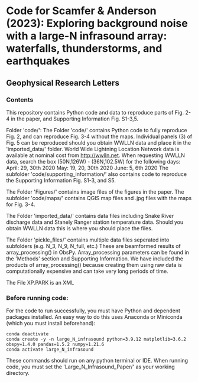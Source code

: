 # Code for Scamfer & Anderson (2023): Exploring background noise with a large-N infrasound array: waterfalls, thunderstorms, and earthquakes
## Geophysical Research Letters

### Contents
This repository contains Python code and data to reproduce parts of Fig. 2-4 in the paper, and Supporting Information Fig. S1-3,5.

Folder 'code/':
The Folder 'code/' contains Python code to fully reproduce Fig. 2, and can reproduce Fig. 3-4 without the maps.
Individual panels (3) of Fig. 5 can be reproduced should you obtain WWLLN data and place it in the 'imported_data/' folder. 
World Wide Lightning Location Network data is available at nominal cost from http://wwlln.net. 
When requesting WWLLN data, search the box (50N,126W) - (36N,102.5W) for the following days:
April: 29, 30th 2020
May: 19, 20, 30th 2020
June: 5, 6th 2020
The subfolder 'code/supporting_information/' also contains code to reproduce the Supporting Information Fig. S1-3, and S5.

The Folder 'Figures/' contains image files of the figures in the paper.
The subfolder 'code/maps/' contains QGIS map files and .jpg files with the maps for Fig. 3-4.

The Folder 'imported_data/' contains data files including Snake River discharge data and Stanely Ranger station temperature data. Should you obtain WWLLN data this is where you should place the files.

The Folder 'pickle_files/' contains multiple data files seperated into subfolders (e.g. N_3, N_9, N_full, etc.) These are beamformed results of array_processing() in ObsPy. Array_processing parameters can be found in the 'Methods' section and Supporting Information. We have included the products of array_processing() because creating them using raw data is computationally expensive and can take very long periods of time.

The File XP.PARK is an XML
### Before running code:
For the code to run successfully, you must have Python and dependent packages installed. An easy way to do this uses Anaconda or Miniconda (which you must install beforehand):
```
conda deactivate
conda create -y -n large_N_infrasound python=3.9.12 matplotlib=3.6.2 obspy=1.4.0 pandas=1.5.2 numpy=1.21.6
conda activate large_N_infrasound
```
These commands should run on any python terminal or IDE. When running code, you must set the 'Large_N_Infrasound_Paper/' as your working directory.


